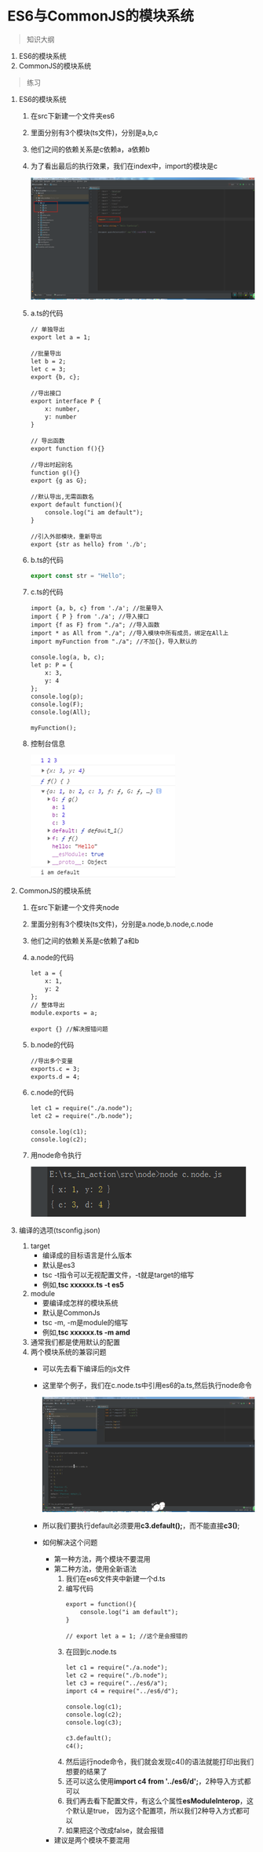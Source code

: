 # ES6与CommonJS的模块系统

> 知识大纲

1. ES6的模块系统
2. CommonJS的模块系统

> 练习
1. ES6的模块系统
    1. 在src下新建一个文件夹es6
    2. 里面分别有3个模块(ts文件)，分别是a,b,c
    3. 他们之间的依赖关系是c依赖a，a依赖b
    4. 为了看出最后的执行效果，我们在index中，import的模块是c
    
        ![](./images/准备工作.jpg)
        
    5. a.ts的代码
        ```
        // 单独导出
        export let a = 1;
        
        //批量导出
        let b = 2;
        let c = 3;
        export {b, c};
        
        //导出接口
        export interface P {
            x: number,
            y: number
        }
        
        // 导出函数
        export function f(){}
        
        //导出时起别名
        function g(){}
        export {g as G};
        
        //默认导出,无需函数名
        export default function(){
            console.log("i am default");
        }
        
        //引入外部模块，重新导出
        export {str as hello} from './b';

        ```
    6. b.ts的代码
        ```typescript
        export const str = "Hello";
        ```    
        
    7. c.ts的代码
        ```
        import {a, b, c} from './a'; //批量导入
        import { P } from './a'; //导入接口
        import {f as F} from "./a"; //导入函数
        import * as All from "./a"; //导入模块中所有成员，绑定在All上
        import myFunction from "./a"; //不加{}，导入默认的
        
        console.log(a, b, c);
        let p: P = {
            x: 3,
            y: 4
        };
        console.log(p);
        console.log(F);
        console.log(All);
        
        myFunction();
        ```    
    8. 控制台信息
    
        ![](./images/控制台信息.jpg)
        
2. CommonJS的模块系统
    1. 在src下新建一个文件夹node
    2. 里面分别有3个模块(ts文件)，分别是a.node,b.node,c.node 
    3. 他们之间的依赖关系是c依赖了a和b
    4. a.node的代码
        ```
        let a = {
            x: 1,
            y: 2
        };
        // 整体导出
        module.exports = a;
        
        export {} //解决报错问题
        ```    
    5. b.node的代码
        ```
        //导出多个变量
        exports.c = 3;
        exports.d = 4;
        ```   
    6. c.node的代码
        ```
        let c1 = require("./a.node");
        let c2 = require("./b.node");
        
        console.log(c1);
        console.log(c2);
        ```    
    7. 用node命令执行
    
        ![](./images/node命令执行.jpg) 
        
3. 编译的选项(tsconfig.json)
    1. target
        * 编译成的目标语言是什么版本
        * 默认是es3
        * tsc -t指令可以无视配置文件，-t就是target的缩写
        * 例如,**tsc xxxxxx.ts -t es5**
    2. module
        * 要编译成怎样的模块系统
        * 默认是CommonJs
        * tsc -m, -m是module的缩写                 
        * 例如,**tsc xxxxxx.ts -m amd**
    3. 通常我们都是使用默认的配置 
    4. 两个模块系统的兼容问题  
        * 可以先去看下编译后的js文件
        * 这里举个例子，我们在c.node.ts中引用es6的a.ts,然后执行node命令
        
            ![](./images/两个模块的兼容问题.jpg)
            
        * 所以我们要执行default必须要用**c3.default();**，而不能直接**c3()**;
        * 如何解决这个问题
            * 第一种方法，两个模块不要混用
            * 第二种方法，使用全新语法
                1. 我们在es6文件夹中新建一个d.ts
                2. 编写代码
                    ```
                    export = function(){
                        console.log("i am default");
                    }
                    
                    // export let a = 1; //这个是会报错的
                    ```    
                3. 在回到c.node.ts    
                    ```
                    let c1 = require("./a.node");
                    let c2 = require("./b.node");
                    let c3 = require("../es6/a");
                    import c4 = require("../es6/d");
                    
                    console.log(c1);
                    console.log(c2);
                    console.log(c3);
                    
                    c3.default();
                    c4();
                    ```
                4. 然后运行node命令，我们就会发现c4()的语法就能打印出我们想要的结果了
                5. 还可以这么使用**import c4 from '../es6/d';**，2种导入方式都可以
                6. 我们再去看下配置文件，有这么个属性**esModuleInterop**，这个默认是true，
                    因为这个配置项，所以我们2种导入方式都可以
                7. 如果把这个改成false，就会报错  
            * 建议是两个模块不要混用      
